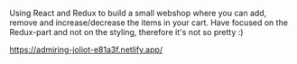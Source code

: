 Using React and Redux to build a small webshop where you can add, remove and increase/decrease the items in your cart.
Have focused on the Redux-part and not on the styling, therefore it's not so pretty :)

https://admiring-joliot-e81a3f.netlify.app/
